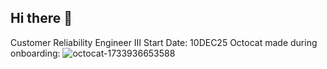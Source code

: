 ## Hi there 👋
Customer Reliability Engineer III
Start Date: 10DEC25
Octocat made during onboarding:
![octocat-1733936653588](https://github.com/user-attachments/assets/3b95b3cc-6027-4bf1-a742-f8761baf8e97)


